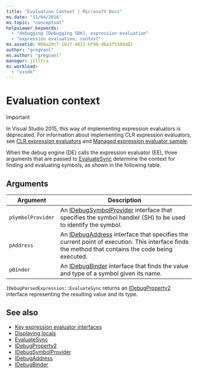 ```yaml
---
title: "Evaluation Context | Microsoft Docs"
ms.date: "11/04/2016"
ms.topic: "conceptual"
helpviewer_keywords:
  - "debugging [Debugging SDK], expression evaluation"
  - "expression evaluation, context"
ms.assetid: 008a20c7-1b27-4013-bf96-d6a3f510da02
author: "gregvanl"
ms.author: "gregvanl"
manager: jillfra
ms.workload:
  - "vssdk"
---
```

# Evaluation context
> [!IMPORTANT]
> In Visual Studio 2015, this way of implementing expression evaluators is deprecated. For information about implementing CLR expression evaluators, see [CLR expression evaluators](https://github.com/Microsoft/ConcordExtensibilitySamples/wiki/CLR-Expression-Evaluators) and [Managed expression evaluator sample](https://github.com/Microsoft/ConcordExtensibilitySamples/wiki/Managed-Expression-Evaluator-Sample).

 When the debug engine (DE) calls the expression evaluator (EE), three arguments that are passed to [EvaluateSync](../../extensibility/debugger/reference/idebugparsedexpression-evaluatesync.md) determine the context for finding and evaluating symbols, as shown in the following table.

## Arguments

|Argument|Description|
|--------------|-----------------|
|`pSymbolProvider`|An [IDebugSymbolProvider](../../extensibility/debugger/reference/idebugsymbolprovider.md) interface that specifies the symbol handler (SH) to be used to identify the symbol.|
|`pAddress`|An [IDebugAddress](../../extensibility/debugger/reference/idebugaddress.md) interface that specifies the current point of execution. This interface finds the method that contains the code being executed.|
|`pBinder`|An [IDebugBinder](../../extensibility/debugger/reference/idebugbinder.md) interface that finds the value and type of a symbol given its name.|

 `IDebugParsedExpression::EvaluateSync` returns an [IDebugProperty2](../../extensibility/debugger/reference/idebugproperty2.md) interface representing the resulting value and its type.

## See also
- [Key expression evaluator interfaces](../../extensibility/debugger/key-expression-evaluator-interfaces.md)
- [Displaying locals](../../extensibility/debugger/displaying-locals.md)
- [EvaluateSync](../../extensibility/debugger/reference/idebugparsedexpression-evaluatesync.md)
- [IDebugProperty2](../../extensibility/debugger/reference/idebugproperty2.md)
- [IDebugSymbolProvider](../../extensibility/debugger/reference/idebugsymbolprovider.md)
- [IDebugAddress](../../extensibility/debugger/reference/idebugaddress.md)
- [IDebugBinder](../../extensibility/debugger/reference/idebugbinder.md)